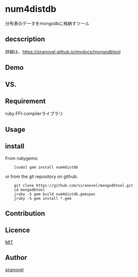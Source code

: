 num4distdb
==========
分布表のデータをmongodbに格納すツール

## decscription ##

詳細は、https://siranovel.github.io/mydocs/mongodbtool 

## Demo ##

## VS. ##

## Requirement ##
ruby FFI-compilerライブラリ

## Usage ##

## install ##

From rubygems:  
~~~
    [sudo] gem install num4distdb
~~~

or from the git repository on github:  
~~~
    git clone https://github.com/siranovel/mongodbtool.git  
    cd mongodbtool  
    jruby -S gem build num4distdb.gemspec
    jruby -S gem install *.gem
~~~

## Contribution ##

## Licence ##
[MIT](LICENSE)

## Author ##

[siranovel](https://github.com/siranovel)

